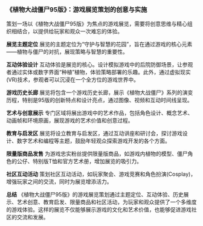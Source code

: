 ### 《植物大战僵尸95版》：游戏展览策划的创意与实施

策划一场以《植物大战僵尸95版》为焦点的游戏展览，需要将创意思维与精心组织相结合，以提供给玩家和观众一次难忘的体验。

**展览主题定位**
展览的主题定位为“守护与智慧的花园”，旨在通过游戏的核心元素——植物与僵尸的对抗，展现策略与智慧的重要性。

**互动体验设计**
互动体验是展览的核心。设计模拟游戏中的后院防御场景，让参观者通过实体或数字界面“种植”植物，体验策略部署的乐趣。此外，通过虚拟现实(VR)技术，参观者可以沉浸在一个全方位的游戏世界中。

**游戏历史长廊**
展览将包含一个游戏历史长廊，展示《植物大战僵尸》系列的演变历程，特别是95版的创新特点和设计亮点，通过图像、视频和互动时间线呈现。

**艺术与创意展示**
专门区域将展出游戏中的艺术作品，包括角色设计、概念艺术、动画帧和环境原画，展现游戏的艺术价值和创意过程。

**教育与启发区**
展览将设立教育与启发区，通过互动讲座和研讨会，探讨游戏设计、数字艺术和编程等主题，鼓励年轻观众探索游戏开发的各个方面。

**限量版商品发售**
为游戏忠实粉丝提供限量版商品，如游戏内植物的模型、僵尸角色的公仔、特别版T恤和官方艺术册，增加展览的吸引力。

**社区互动活动**
策划社区互动活动，如玩家聚会、游戏竞赛和角色扮演(Cosplay)，增强玩家之间的交流，同时为展览增添活力。

**总结**
《植物大战僵尸95版》的游戏展览策划通过主题定位、互动体验、历史展示、艺术创意、教育启发、限量商品和社区活动，为玩家和观众提供了一个多维度的游戏体验。这样的展览不仅能够展示游戏的文化和艺术价值，也能够促进游戏社区的交流和发展。